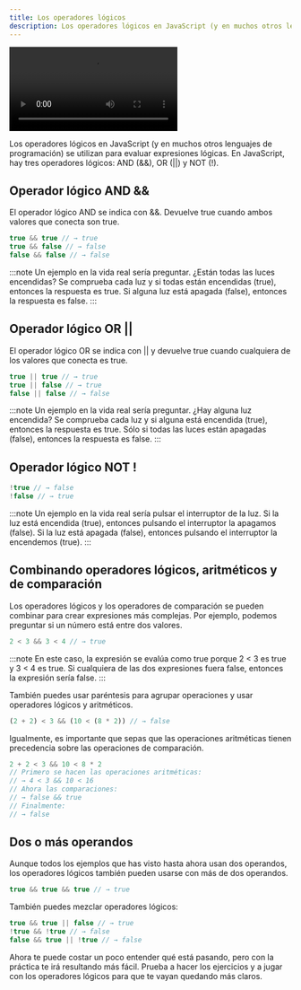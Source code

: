 ```yaml
---
title: Los operadores lógicos
description: Los operadores lógicos en JavaScript (y en muchos otros lenguajes de programación) se utilizan para evaluar expresiones lógicas.
---
```


<video class="container video" controls>
    <source src="/assets/video/introduccion/operadores-logicos.mp4" type="video/mp4">
</video>

Los operadores lógicos en JavaScript (y en muchos otros lenguajes de programación) se utilizan para evaluar expresiones lógicas.
En JavaScript, hay tres operadores lógicos: AND (&&), OR (||) y NOT (!).

## Operador lógico AND &&
El operador lógico AND se indica con &&. Devuelve true cuando ambos valores que conecta son true.
```js title="AND &&"
true && true // → true
true && false // → false
false && false // → false
```
:::note
Un ejemplo en la vida real sería preguntar. ¿Están todas las luces encendidas? Se comprueba cada luz y si todas están encendidas (true), entonces la respuesta es true. Si alguna luz está apagada (false), entonces la respuesta es false.
:::

## Operador lógico OR ||
El operador lógico OR se indica con || y devuelve true cuando cualquiera de los valores que conecta es true.

```js title="OR ||"
true || true // → true
true || false // → true
false || false // → false
```
:::note
Un ejemplo en la vida real sería preguntar. ¿Hay alguna luz encendida? Se comprueba cada luz y si alguna está encendida (true), entonces la respuesta es true. Sólo si todas las luces están apagadas (false), entonces la respuesta es false.
:::

## Operador lógico NOT !

```js title="NOT !"
!true // → false
!false // → true
```
:::note
Un ejemplo en la vida real sería pulsar el interruptor de la luz. Si la luz está encendida (true), entonces pulsando el interruptor la apagamos (false). Si la luz está apagada (false), entonces pulsando el interruptor la encendemos (true).
:::

## Combinando operadores lógicos, aritméticos y de comparación
Los operadores lógicos y los operadores de comparación se pueden combinar para crear expresiones más complejas. Por ejemplo, podemos preguntar si un número está entre dos valores.

```js title="Combinando operadores"
2 < 3 && 3 < 4 // → true
```
:::note
En este caso, la expresión se evalúa como true porque 2 < 3 es true y 3 < 4 es true. Si cualquiera de las dos expresiones fuera false, entonces la expresión sería false.
:::

También puedes usar paréntesis para agrupar operaciones y usar operadores lógicos y aritméticos.

```js title="Combinando operadores (Con Paréntesis)"
(2 + 2) < 3 && (10 < (8 * 2)) // → false
```

Igualmente, es importante que sepas que las operaciones aritméticas tienen precedencia sobre las operaciones de comparación.

```js title="Combinando operadores (Orden)"
2 + 2 < 3 && 10 < 8 * 2
// Primero se hacen las operaciones aritméticas:
// → 4 < 3 && 10 < 16
// Ahora las comparaciones:
// → false && true
// Finalmente:
// → false
```

## Dos o más operandos
Aunque todos los ejemplos que has visto hasta ahora usan dos operandos, los operadores lógicos también pueden usarse con más de dos operandos.

```js title="Dos operandos"
true && true && true // → true
```
También puedes mezclar operadores lógicos:

```js title="Distintos operandos"
true && true || false // → true
!true && !true // → false
false && true || !true // → false
```
Ahora te puede costar un poco entender qué está pasando, pero con la práctica te irá resultando más fácil. Prueba a hacer los ejercicios y a jugar con los operadores lógicos para que te vayan quedando más claros.

